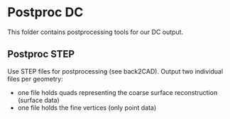 # Postproc DC
This folder contains postprocessing tools for our DC output.

## Postproc STEP 
Use STEP files for postprocessing (see back2CAD). Output two individual files per geometry:

- one file holds quads representing the coarse surface reconstruction (surface data)
- one file holds the fine vertices (only point data)